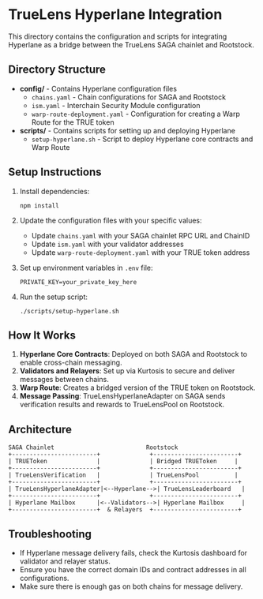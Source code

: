 # TrueLens Hyperlane Integration

This directory contains the configuration and scripts for integrating Hyperlane as a bridge between the TrueLens SAGA chainlet and Rootstock.

## Directory Structure

- **config/** - Contains Hyperlane configuration files
  - `chains.yaml` - Chain configurations for SAGA and Rootstock
  - `ism.yaml` - Interchain Security Module configuration
  - `warp-route-deployment.yaml` - Configuration for creating a Warp Route for the TRUE token
- **scripts/** - Contains scripts for setting up and deploying Hyperlane
  - `setup-hyperlane.sh` - Script to deploy Hyperlane core contracts and Warp Route

## Setup Instructions

1. Install dependencies:
   ```
   npm install
   ```

2. Update the configuration files with your specific values:
   - Update `chains.yaml` with your SAGA chainlet RPC URL and ChainID
   - Update `ism.yaml` with your validator addresses
   - Update `warp-route-deployment.yaml` with your TRUE token address

3. Set up environment variables in `.env` file:
   ```
   PRIVATE_KEY=your_private_key_here
   ```

4. Run the setup script:
   ```
   ./scripts/setup-hyperlane.sh
   ```

## How It Works

1. **Hyperlane Core Contracts**: Deployed on both SAGA and Rootstock to enable cross-chain messaging.
2. **Validators and Relayers**: Set up via Kurtosis to secure and deliver messages between chains.
3. **Warp Route**: Creates a bridged version of the TRUE token on Rootstock.
4. **Message Passing**: TrueLensHyperlaneAdapter on SAGA sends verification results and rewards to TrueLensPool on Rootstock.

## Architecture

```
SAGA Chainlet                          Rootstock
+------------------------+              +------------------------+
| TRUEToken              |              | Bridged TRUEToken     |
+------------------------+              +------------------------+
| TrueLensVerification   |              | TrueLensPool          |
+------------------------+              +------------------------+
| TrueLensHyperlaneAdapter|<--Hyperlane-->| TrueLensLeaderboard   |
+------------------------+              +------------------------+
| Hyperlane Mailbox      |<--Validators-->| Hyperlane Mailbox     |
+------------------------+  & Relayers  +------------------------+
```

## Troubleshooting

- If Hyperlane message delivery fails, check the Kurtosis dashboard for validator and relayer status.
- Ensure you have the correct domain IDs and contract addresses in all configurations.
- Make sure there is enough gas on both chains for message delivery. 